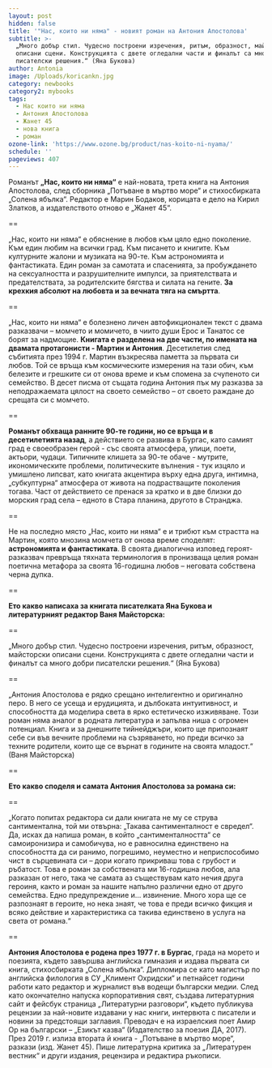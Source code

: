 ```yaml
---
layout: post
hidden: false
title: '"Нас, които ни няма" - новият роман на Антония Апостолова'
subtitle: >-
  „Много добър стил. Чудесно построени изречения, ритъм, образност, майсторски
  описани сцени. Конструкцията с двете огледални части и финалът са много добри
  писателски решения.“ (Яна Букова)
author: Antonia
image: /Uploads/koricankn.jpg
category: newbooks
category2: mybooks
tags:
  - Нас които ни няма
  - Антония Апостолова
  - Жанет 45
  - нова книга
  - роман
ozone-link: 'https://www.ozone.bg/product/nas-koito-ni-nyama/'
schedule: ''
pageviews: 407
---
```

Романът  **„Нас, които ни няма“** е най-новата, трета книга на Антония Апостолова, след сборника „Потъване в мъртво море“ и стихосбирката „Солена ябълка“. Редактор е Марин Бодаков, корицата е дело на Кирил Златков, а издателството отново е „Жанет 45“.

\==

„Нас, които ни няма“ е обяснение в любов към цяло едно поколение. Към един любим на всички град. Към писането и книгите. Към културните жалони и музиката на 90-те. Към астрономията и фантастиката. Един роман за самотата и спасенията, за пробуждането на сексуалността и разрушителните импулси, за приятелствата и предателствата, за родителските бягства и силата на гените. **За крехкия абсолют на любовта и за вечната тяга на смъртта**. 

\==

„Нас, които ни няма“ е болезнено личен автофикционален текст с двама разказвачи – момчето и момичето, в чиито души Ерос и Танатос се борят за надмощие. **Книгата е разделена на две части, по имената на двамата протагонисти - Мартин и Антония**. Десетилетия след събитията през 1994 г. Мартин възкресява паметта за първата си любов. Той се връща към космическите измерения на тази обич, към белезите и грешките си от онова време и към спомена за счупеното си семейство. В десет писма от същата година Антония пък му разказва за неподражаемата цялост на своето семейство – от своето раждане до срещата си с момчето. 

\==

**Романът обхваща ранните 90-те години, но се връща и в десетилетията назад**, а действието се развива в Бургас, като самият град е своеобразен герой - със своята атмосфера, улици, поети, актьори, чудаци. Типичните клишета за 90-те обаче - мутрите, икономическите проблеми, политическите вълнения - тук изцяло и умишлено липсват, като книгата акцентира върху една друга, интимна, „субкултурна“ атмосфера от живота на подрастващите поколения тогава. Част от действието се пренася за кратко и в две близки до морския град села – едното в Стара планина, другото в Странджа.

\==

Не на последно място „Нас, които ни няма“ е и трибют към страстта на Мартин, която мнозина момчета от онова време споделят: **астрономията и фантастиката**. В своята диалогична изповед героят-разказвач превръща тяхната терминология в пронизваща целия роман поетична метафора за своята 16-годишна любов – неговата собствена черна дупка. 

\==

**Ето какво написаха за книгата писателката Яна Букова и литературният редактор Ваня Майсторска:**

\==

„Много добър стил. Чудесно построени изречения, ритъм, образност, майсторски описани сцени. Конструкцията с двете огледални части и финалът са много добри писателски решения.“ (Яна Букова)

\==

„Антония Апостолова е рядко срещано интелигентно и оригинално перо. В него се усеща и ерудицията, и дълбоката интуитивност, и способността да моделира света в ярко естетическо изживяване. Този роман няма аналог в родната литература и запълва ниша с огромен потенциал. Книга и за днешните тийнейджъри, които ще припознаят себе си във вечните проблеми на съзряването, но преди всичко за техните родители, които ще се върнат в годините на своята младост.“ (Ваня Майсторска)

\==

**Ето какво споделя и самата Антония Апостолова за романа си:** 

\==

„Когато попитах редактора си дали книгата не му се струва сантиментална, той ми отвърна: „Такава сантименталност е свредел“. Да, исках да напиша роман, в който „сантименталността“ се самоиронизира и самобичува, но е равносилна единствено на способността да си ранимо, погрешимо, неуместно и неприспособимо чист в сърцевината си – дори когато прикриваш това с грубост и ръбатост. Това е роман за собствената ми 16-годишна любов, ала разказан от него, така че самата аз съществувам като нечия друга героиня, както и роман за нашите напълно различни едно от друго семейства. Едно предупреждение и… извинение. Много хора ще се разпознаят в героите, но нека знаят, че това е преди всичко фикция и всяко действие и характеристика са такива единствено в услуга на света от романа.“

\==

**Антония Апостолова е родена през 1977 г. в Бургас**, града на морето и поезията, където завършва английска гимназия и издава първата си книга, стихосбирката „Солена ябълка“. Дипломира се като магистър по английска филология в СУ „Климент Охридски“ и петнайсет години работи като редактор и журналист във водещи български медии. След като окончателно напуска корпоративния свят, създава литературния сайт и фейсбук страница „Литературни разговори“, където публикува рецензии за най-новите издавани у нас книги, интервюта с писатели и новини за предстоящи заглавия. Преводач е на израелския поет Амир Ор на български – „Езикът казва“ (Издателство за поезия ДА, 2017). През 2019 г. излиза втората й книга - „Потъване в мъртво море“, разкази (изд. Жанет 45). Пише литературна критика за „Литературен вестник“ и други издания, рецензира и редактира ръкописи.
